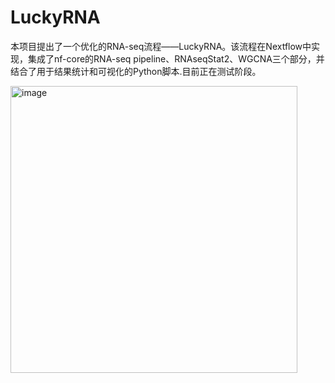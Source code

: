 # LuckyRNA
本项目提出了一个优化的RNA-seq流程——LuckyRNA。该流程在Nextflow中实现，集成了nf-core的RNA-seq pipeline、RNAseqStat2、WGCNA三个部分，并结合了用于结果统计和可视化的Python脚本.目前正在测试阶段。

<img width="459" alt="image" src="https://github.com/adealide42ax/LuckyRNA/assets/66205306/7e197d26-0034-4762-b0e4-1d0efc582235">
